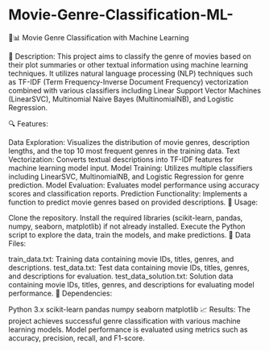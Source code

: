 # Movie-Genre-Classification-ML-
🎥📊 Movie Genre Classification with Machine Learning

📝 Description:
This project aims to classify the genre of movies based on their plot summaries or other textual information using machine learning techniques. It utilizes natural language processing (NLP) techniques such as TF-IDF (Term Frequency-Inverse Document Frequency) vectorization combined with various classifiers including Linear Support Vector Machines (LinearSVC), Multinomial Naive Bayes (MultinomialNB), and Logistic Regression.

🔍 Features:

Data Exploration: Visualizes the distribution of movie genres, description lengths, and the top 10 most frequent genres in the training data.
Text Vectorization: Converts textual descriptions into TF-IDF features for machine learning model input.
Model Training: Utilizes multiple classifiers including LinearSVC, MultinomialNB, and Logistic Regression for genre prediction.
Model Evaluation: Evaluates model performance using accuracy scores and classification reports.
Prediction Functionality: Implements a function to predict movie genres based on provided descriptions.
🚀 Usage:

Clone the repository.
Install the required libraries (scikit-learn, pandas, numpy, seaborn, matplotlib) if not already installed.
Execute the Python script to explore the data, train the models, and make predictions.
📄 Data Files:

train_data.txt: Training data containing movie IDs, titles, genres, and descriptions.
test_data.txt: Test data containing movie IDs, titles, genres, and descriptions for evaluation.
test_data_solution.txt: Solution data containing movie IDs, titles, genres, and descriptions for evaluating model performance.
🔗 Dependencies:

Python 3.x
scikit-learn
pandas
numpy
seaborn
matplotlib
📈 Results:
The project achieves successful genre classification with various machine learning models. Model performance is evaluated using metrics such as accuracy, precision, recall, and F1-score.
